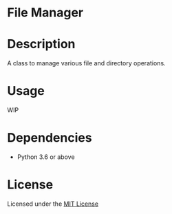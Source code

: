 # File Manager

# Description
A class to manage various file and directory operations.

# Usage
WIP

# Dependencies
- Python 3.6 or above

# License
Licensed under the [MIT License](LICENSE)